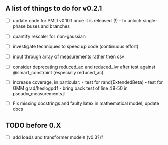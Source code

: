 ## A list of things to do for v0.2.1

- [ ] update code for PMD v0.10.1 once it is released (!)
      - to unlock single-phase buses and branches

- [ ] quantify rescaler for non-gaussian

- [ ] investigate techniques to speed up code (continuous effort)

- [ ] input through array of measurements rather then csv

- [ ] consider deprecating reduced_ac and reduced_ivr after test against @smart_constraint (especially reduced_ac)

- [ ] increase coverage, in particular:
      - test for rand(ExtendedBeta)
      - test for GMM grad/heslogpdf
      - bring back test of line 49-50 in pseudo_measurements.jl

- [ ] Fix missing docstrings and faulty latex in mathematical model, update docs

## TODO before 0.X

- [ ] add loads and transformer models (v0.3?)?